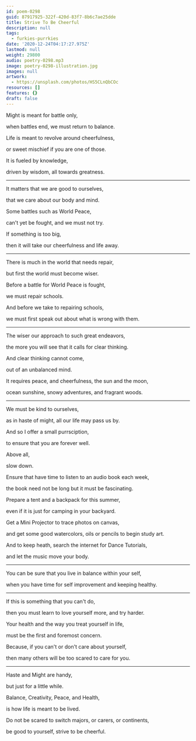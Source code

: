```yaml
---
id: poem-0298
guid: 87917925-322f-420d-83f7-8b6c7ae25dde
title: Strive To Be Cheerful
description: null
tags:
  - furkies-purrkies
date: '2020-12-24T04:17:27.975Z'
lastmod: null
weight: 29800
audio: poetry-0298.mp3
image: poetry-0298-illustration.jpg
images: null
artwork:
  - https://unsplash.com/photos/HS5CLnQbCOc
resources: []
features: {}
draft: false
---
```


Might is meant for battle only,

when battles end, we must return to balance.

Life is meant to revolve around cheerfulness,

or sweet mischief if you are one of those.

It is fueled by knowledge,

driven by wisdom, all towards greatness.

---

It matters that we are good to ourselves,

that we care about our body and mind.

Some battles such as World Peace,

can't yet be fought, and we must not try.

If something is too big,

then it will take our cheerfulness and life away.

---

There is much in the world that needs repair,

but first the world must become wiser.

Before a battle for World Peace is fought,

we must repair schools.

And before we take to repairing schools,

we must first speak out about what is wrong with them.

---

The wiser our approach to such great endeavors,

the more you will see that it calls for clear thinking.

And clear thinking cannot come,

out of an unbalanced mind.

It requires peace, and cheerfulness, the sun and the moon,

ocean sunshine, snowy adventures, and fragrant woods.

---

We must be kind to ourselves,

as in haste of might, all our life may pass us by.

And so I offer a small purrsciption,

to ensure that you are forever well.

Above all,

slow down.

Ensure that have time to listen to an audio book each week,

the book need not be long but it must be fascinating.

Prepare a tent and a backpack for this summer,

even if it is just for camping in your backyard.

Get a Mini Projector to trace photos on canvas,

and get some good watercolors, oils or pencils to begin study art.

And to keep heath, search the internet for Dance Tutorials,

and let the music move your body.

---

You can be sure that you live in balance within your self,

when you have time for self improvement and keeping healthy.

---

If this is something that you can't do,

then you must learn to love yourself more, and try harder.

Your health and the way you treat yourself in life,

must be the first and foremost concern.

Because, if you can't or don't care about yourself,

then many others will be too scared to care for you.

---

Haste and Might are handy,

but just for a little while.

Balance, Creativity, Peace, and Health,

is how life is meant to be lived.

Do not be scared to switch majors, or carers, or continents,

be good to yourself, strive to be cheerful.
